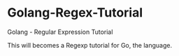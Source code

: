 Golang-Regex-Tutorial
=====================

Golang - Regular Expression Tutorial

This will becomes a Regexp tutorial for Go, the language.
